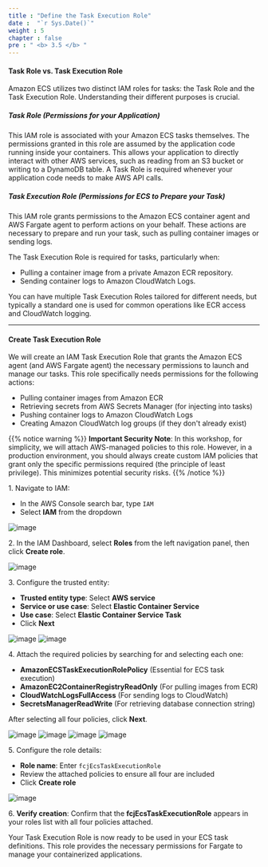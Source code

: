 ```yaml
---
title : "Define the Task Execution Role"
date :  "`r Sys.Date()`" 
weight : 5
chapter : false
pre : " <b> 3.5 </b> "
---
```


#### Task Role vs. Task Execution Role

Amazon ECS utilizes two distinct IAM roles for tasks: the Task Role and the Task Execution Role. Understanding their different purposes is crucial.

##### **Task Role (Permissions for your Application)**

This IAM role is associated with your Amazon ECS tasks themselves. The permissions granted in this role are assumed by the application code running inside your containers. This allows your application to directly interact with other AWS services, such as reading from an S3 bucket or writing to a DynamoDB table. A Task Role is required whenever your application code needs to make AWS API calls.

##### **Task Execution Role (Permissions for ECS to Prepare your Task)**
This IAM role grants permissions to the Amazon ECS container agent and AWS Fargate agent to perform actions on your behalf. These actions are necessary to prepare and run your task, such as pulling container images or sending logs.

The Task Execution Role is required for tasks, particularly when:

- Pulling a container image from a private Amazon ECR repository.
- Sending container logs to Amazon CloudWatch Logs.

You can have multiple Task Execution Roles tailored for different needs, but typically a standard one is used for common operations like ECR access and CloudWatch logging.

___

#### Create Task Execution Role

We will create an IAM Task Execution Role that grants the Amazon ECS agent (and AWS Fargate agent) the necessary permissions to launch and manage our tasks. This role specifically needs permissions for the following actions:

- Pulling container images from Amazon ECR
- Retrieving secrets from AWS Secrets Manager (for injecting into tasks)
- Pushing container logs to Amazon CloudWatch Logs
- Creating Amazon CloudWatch log groups (if they don't already exist)

{{% notice warning %}}
**Important Security Note**: In this workshop, for simplicity, we will attach AWS-managed policies to this role. However, in a production environment, you should always create custom IAM policies that grant only the specific permissions required (the principle of least privilege). This minimizes potential security risks.
{{% /notice %}}

1\. Navigate to IAM:
   - In the AWS Console search bar, type `IAM`
   - Select **IAM** from the dropdown

![image](/images/3.5/Group46.png)

2\. In the IAM Dashboard, select **Roles** from the left navigation panel, then click **Create role**.

![image](/images/3.5/Group47.png)

3\. Configure the trusted entity:
   - **Trusted entity type**: Select **AWS service**
   - **Service or use case**: Select **Elastic Container Service**
   - **Use case**: Select **Elastic Container Service Task**
   - Click **Next**

![image](/images/3.5/Group48.png)
![image](/images/3.5/Group49.png)

4\. Attach the required policies by searching for and selecting each one:
   - **AmazonECSTaskExecutionRolePolicy** (Essential for ECS task execution)
   - **AmazonEC2ContainerRegistryReadOnly** (For pulling images from ECR)
   - **CloudWatchLogsFullAccess** (For sending logs to CloudWatch)
   - **SecretsManagerReadWrite** (For retrieving database connection string)

After selecting all four policies, click **Next**.

![image](/images/3.5/Group50.png)
![image](/images/3.5/Group51.png)
![image](/images/3.5/Group52.png)
![image](/images/3.5/Group53.png)

5\. Configure the role details:
   - **Role name**: Enter `fcjEcsTaskExecutionRole`
   - Review the attached policies to ensure all four are included
   - Click **Create role**

![image](/images/3.5/Group54.png)

6\. **Verify creation**: Confirm that the **fcjEcsTaskExecutionRole** appears in your roles list with all four policies attached.

Your Task Execution Role is now ready to be used in your ECS task definitions. This role provides the necessary permissions for Fargate to manage your containerized applications.